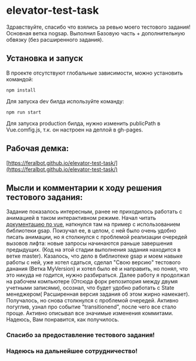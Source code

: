 # elevator-test-task

Здравствуйте, спасибо что взялись за ревью моего тестового задания!
Основная ветка nogsap.
Выполнил Базовую часть + дополнительную обвязку (без расширенного задания).

## Установка и запуск

В проекте отсутствуют глобальные зависимости, можно установить командой:

```
npm install
```

Для запуска dev билда используйте команду:

```
npm run start
```

Для запуска production билда, нужно изменить publicPath в Vue.comfig.js, т.к. он настроен на деплой в gh-pages.

## Рабочая демка:


[https://feralbot.github.io/elevator-test-task/](https://feralbot.github.io/elevator-test-task/)


## Мысли и комментарии к ходу решения тестового задания:

Задание показалось интересным, ранее не приходилось работать с анимацией в таком интерактивном режиме.
Начал читать [документацию по vue](https://vuejs.org/guide/extras/animation.html#animating-with-watchers), наткнулся там на пример с использованием библиотеки gsap. Поизучал ее, в целом, с ней было очень удобно писать анимации, но я столкнулся с проблемой реализации очередей вызовов лифта: новые запросы начинаются раньше завершения предыдущих. (Код на этой стадии выполнения задания находится в ветке master). Казалось, что дело в библиотеке gsap и моем навыке работы с ней, уже хотел сдаться, сделал "Свою версию" тестового данания (Ветка MyVersion) и хотел было её и направить, но понял, что это никуда не годится, нужно разбираться.
 Далее работу я продолжал на рабочем компьютере (Отсюда форк репозитория между двумя учетными записями), осознал, что будет удобно работать с State менеджером( Расширенная версия задания об этом жирно намекает). Получалось, но снова столкнулся с проблемой очередей. Активно погуглив, узнал про событие "transitionend", после чего все стало проще. Активно описывал все значимые изменения коммитами. Надеюсь, Вам понравится, как получилось.

### Спасибо за предоставление тестового задания! 
### Надеюсь на дальнейшее сотрудничество!
